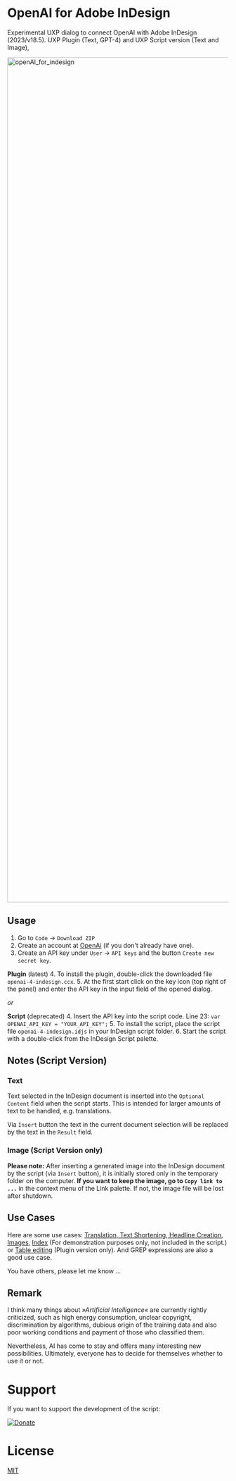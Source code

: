 # OpenAI for Adobe InDesign

Experimental UXP dialog to connect OpenAI with Adobe InDesign (2023/v18.5). UXP Plugin (Text, GPT-4) and UXP Script version (Text and Image), 

<img width="1920" alt="openAI_for_indesign" src="https://github.com/RolandDreger/indesign-openai/assets/19747449/27885cdb-2254-4527-8b78-3672d27a09e6">


## Usage

1. Go to `Code` → `Download ZIP`
2. Create an account at [OpenAi](https://openai.com/) (if you don't already have one).
3. Create an API key under `User` → `API keys` and the button `Create new secret key`. 

**Plugin** (latest)
4. To install the plugin, double-click the downloaded file `openai-4-indesign.ccx`.
5. At the first start click on the key icon (top right of the panel) and enter the API key in the input field of the opened dialog.

*or*

**Script** (deprecated)
4. Insert the API key into the script code. Line 23: `var OPENAI_API_KEY = "YOUR_API_KEY";`
5. To install the script, place the script file `openai-4-indesign.idjs` in your InDesign script folder.
6. Start the script  with a double-click from the InDesign Script palette.

## Notes (Script Version)
### Text
Text selected in the InDesign document is inserted into the `Optional Content` field when the script starts. This is intended for larger amounts of text to be handled, e.g. translations.

Via `Insert` button the text in the current document selection will be replaced by the text in the `Result` field.

### Image (Script Version only)
**Please note:** After inserting a generated image into the InDesign document by the script (via `Insert` button), it is initially stored only in the temporary folder on the computer. **If you want to keep the image, go to `Copy link to ...`** in the context menu of the Link palette. If not, the image file will be lost after shutdown. 

## Use Cases
Here are some use cases: [Translation, Text Shortening, Headline Creation](https://vimeo.com/836122207), [Images](https://vimeo.com/835233091), [Index](https://vimeo.com/834805501) (For demonstration purposes only, not included in the script.) or [Table editing](https://vimeo.com/869998618) (Plugin version only). And GREP expressions are also a good use case.

You have others, please let me know ...

## Remark
I think many things about *»Artificial Intelligence«* are currently rightly criticized, such as high energy consumption, unclear copyright, discrimination by algorithms, dubious origin of the training data and also poor working conditions and payment of those who classified them. 

Nevertheless, AI has come to stay and offers many interesting new possibilities. Ultimately, everyone has to decide for themselves whether to use it or not. 

# Support
If you want to support the development of the script: 

[![Donate](https://img.shields.io/badge/Donate-PayPal-green.svg)](https://www.paypal.com/cgi-bin/webscr?cmd=_donations&business=roland%2edreger%40a1%2enet&lc=AT&item_name=Roland%20Dreger%20%2f%20Donation%20for%20script%20development%20openai-4-indesign&currency_code=EUR&bn=PP%2dDonationsBF%3abtn_donateCC_LG%2egif%3aNonHosted)

# License

[MIT](http://www.opensource.org/licenses/mit-license.php)


